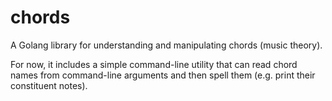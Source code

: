 # chords
A Golang library for understanding and manipulating chords (music theory).

For now, it includes a simple command-line utility that can read chord names from command-line arguments and then spell them (e.g. print their constituent notes).
